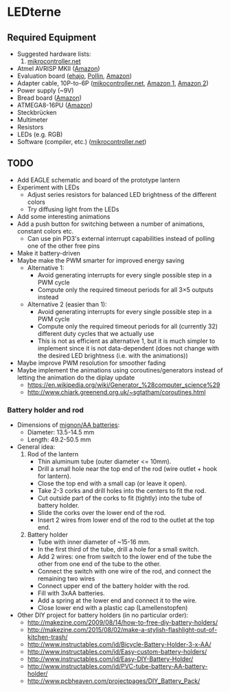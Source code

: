 # LEDterne

## Required Equipment

- Suggested hardware lists:
	1. [mikrocontroller.net][0]
- Atmel AVRISP MKII ([Amazon][1])
- Evaluation board ([ehajo][2], [Pollin][3], [Amazon][4])
- Adapter cable, 10P-to-6P ([mikocontroller.net][7], [Amazon 1][5], [Amazon 2][6])
- Power supply (~9V)
- Bread board ([Amazon][8])
- ATMEGA8-16PU ([Amazon][9])
- Steckbrücken 
- Multimeter
- Resistors
- LEDs (e.g. RGB)
- Software (compiler, etc.) ([mikrocontroller.net][20])

## TODO

- Add EAGLE schematic and board of the prototype lantern
- Experiment with LEDs
	- Adjust series resistors for balanced LED brightness of the different colors
	- Try diffusing light from the LEDs
- Add some interesting animations
- Add a push button for switching between a number of animations, constant colors etc.
	- Can use pin PD3's external interrupt capabilities instead of polling one of the other free pins
- Make it battery-driven
- Maybe make the PWM smarter for improved energy saving
	- Alternative 1:
		- Avoid generating interrupts for every single possible step in a PWM cycle
		- Compute only the required timeout periods for all 3×5 outputs instead
	- Alternative 2 (easier than 1):
		- Avoid generating interrupts for every single possible step in a PWM cycle
		- Compute only the required timeout periods for all (currently 32) different duty cycles that we actually use
		- This is not as efficient as alternative 1, but it is much simpler to implement since it is not data-dependent (does not change with the desired LED brightness (i.e. with the animations))
- Maybe improve PWM resolution for smoother fading
- Maybe implement the animations using coroutines/generators instead of letting the animation do the diplay update
	- https://en.wikipedia.org/wiki/Generator_%28computer_science%29
	- http://www.chiark.greenend.org.uk/~sgtatham/coroutines.html


### Battery holder and rod
- Dimensions of [mignon/AA batteries][21]:
	- Diameter:  13.5-14.5 mm
    - Length:    49.2-50.5 mm
- General idea:
    1. Rod of the lantern
    	- Thin aluminum tube (outer diameter <= 10mm).
    	- Drill a small hole near the top end of the rod (wire outlet + hook for
    	  lantern).
    	- Close the top end with a small cap (or leave it open).
    	- Take 2-3 corks and drill holes into the centers to fit the rod.
    	- Cut outside part of the corks to fit (tightly) into the tube of 
    	  battery holder.
    	- Slide the corks over the lower end of the rod.
    	- Insert 2 wires from lower end of the rod to the outlet at the top end.
    2. Battery holder
		- Tube with inner diameter of ~15-16 mm.
		- In the first third of the tube, drill a hole for a small switch.
		- Add 2 wires: one from switch to the lower end of the tube the other
		  from one end of the tube to the other.
		- Connect the switch with one wire of the rod, and connect the remaining
		  two wires
		- Connect upper end of the battery holder with the rod.
		- Fill with 3xAA batteries.
		- Add a spring at the lower end and connect it to the wire.
		- Close lower end with a plastic cap (Lamellenstopfen)
- Other DIY project for battery holders (in no particular order):
	- http://makezine.com/2009/08/14/how-to-free-diy-battery-holders/
	- http://makezine.com/2015/08/02/make-a-stylish-flashlight-out-of-kitchen-trash/
	- http://www.instructables.com/id/Bicycle-Battery-Holder-3-x-AA/
	- http://www.instructables.com/id/Easy-custom-battery-holders/
	- http://www.instructables.com/id/Easy-DIY-Battery-Holder/
	- http://www.instructables.com/id/PVC-tube-battery-AA-battery-holder/
	- http://www.pcbheaven.com/projectpages/DIY_Battery_Pack/


[0]: http://www.mikrocontroller.net/articles/AVR-Tutorial:_Equipment
[1]: http://www.amazon.de/Atmel-Programmer-ATMEL-AVR-ISP-MKII/dp/B00CASCN2S
[2]: http://www.ehajo.de/ateval-atmel-evaluationboard.html 
[3]: http://www.pollin.de/shop/dt/NTI5OTgxOTk-/Bausaetze_Module/Entwicklerboards/ATMEL_Evaluations_Board_V2_0_1_Fertigmodul.html
[4]: http://www.amazon.de/Atmel-Fertiggerät-Atmel-Evaluations-Board-V2-0/dp/B004BMJZ0O
[5]: http://www.amazon.de/Convert-Standard-Adapter-STK500-AVRISP/dp/B00P783JIU
[6]: http://www.amazon.de/Adapter-Kit-10polig-Atmel-Programmer/dp/B004D2TFYI
[7]: http://www.mikrocontroller.net/articles/AVR_In_System_Programmer#ISP
[8]: http://www.amazon.de/Steckbrett-Breadboard-Experimentierboard-Steckplatine-Kontakte/dp/B009P04XWW
[9]: http://www.amazon.de/ATMEGA8-16PU-Atmel-Microcontroller-MEGA-DIP-28/dp/9827046934
[20]: http://www.mikrocontroller.net/articles/AVR_und_Linux
[21]: https://de.wikipedia.org/wiki/Mignon_%28Batterie%29

